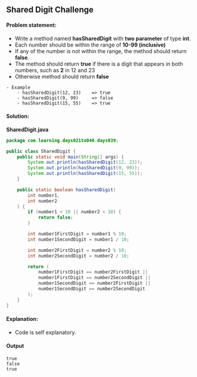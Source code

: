 Shared Digit Challenge
--

#### Problem statement:

- Write a method named **hasSharedDigit** with **two parameter** of type **int**.
- Each number should be within the range of **10-99 (inclusive)**
- If any of the number is not within the range, the method should return **false**.
- The method should return **true** if there is a digit that appears in both numbers, such as **2** in 12 and 23
- Otherwise method should return **false**

```
- Example
	- hasSharedDigit(12, 23)	=> true
	- hasSharedDigit(9, 99)		=> false
	- hasSharedDigit(15, 55)	=> true
```

#### Solution:
**SharedDigit.java**
```java
package com.learning.days021to040.days039;

public class SharedDigit {
    public static void main(String[] args) {
        System.out.println(hasSharedDigit(12, 23));
        System.out.println(hasSharedDigit(9, 99));
        System.out.println(hasSharedDigit(15, 55));
    }

    public static boolean hasSharedDigit(
        int number1,
        int number2
    ) {
        if (number1 < 10 || number2 < 10) {
            return false;
        }

        int number1FirstDigit = number1 % 10;
        int number1SecondDigit = number1 / 10;

        int number2FirstDigit = number2 % 10;
        int number2SecondDigit = number2 / 10;

        return (
            number1FirstDigit == number2FirstDigit ||
            number1FirstDigit == number2SecondDigit ||
            number1SecondDigit == number2FirstDigit ||
            number1SecondDigit == number2SecondDigit
        );
    }
}
```

#### Explanation:

- Code is self explanatory.
 
#### Output
 ```
true
false
true
```